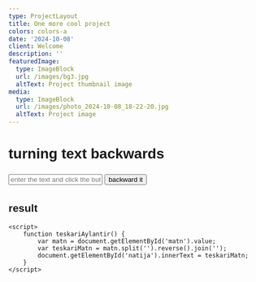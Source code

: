 ```yaml
---
type: ProjectLayout
title: One more cool project
colors: colors-a
date: '2024-10-08'
client: Welcome
description: ''
featuredImage:
  type: ImageBlock
  url: /images/bg3.jpg
  altText: Project thumbnail image
media:
  type: ImageBlock
  url: /images/photo_2024-10-08_18-22-20.jpg
  altText: Project image
---
```

<!DOCTYPE html>
<html lang="uz">
<head>
    <meta charset="UTF-8">
    <meta name="viewport" content="width=device-width, initial-scale=1.0">
    <title>Matnni Teskari Aylantirish</title>
    <style>
        body {
            font-family: Arial, sans-serif;
            padding: 20px;
        }
        input, button {
            margin: 5px 0;
        }
    </style>
</head>
<body>
    <h1>turning text backwards</h1>
    <input type="text" id="matn" placeholder="enter the text and click the button">
    <button onclick="teskariAylantir()">backward it</button>
    <h2>result</h2>
    <p id="natija"></p>

    <script>
        function teskariAylantir() {
            var matn = document.getElementById('matn').value;
            var teskariMatn = matn.split('').reverse().join('');
            document.getElementById('natija').innerText = teskariMatn;
        }
    </script>
</body>
</html>